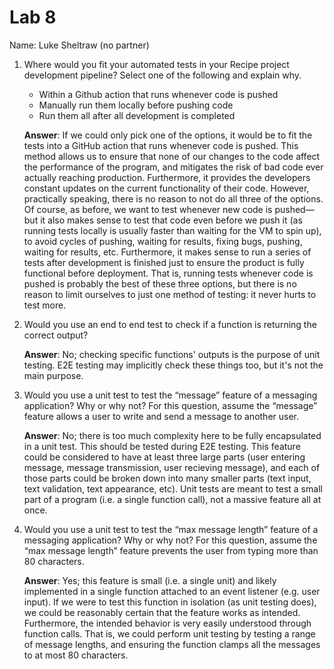 # Lab 8
Name: Luke Sheltraw (no partner)

1. Where would you fit your automated tests in your Recipe project development pipeline? Select one of the following and explain why.

	- Within a Github action that runs whenever code is pushed 
	- Manually run them locally before pushing code
	- Run them all after all development is completed

	**Answer**: If we could only pick one of the options, it would be to fit the tests into a GitHub action that runs whenever code is pushed. This method allows us to ensure that none of our changes to the code affect the performance of the program, and mitigates the risk of bad code ever actually reaching production. Furthermore, it provides the developers constant updates on the current functionality of their code. However, practically speaking, there is no reason to not do all three of the options. Of course, as before, we want to test whenever new code is pushed—but it also makes sense to test that code even before we push it (as running tests locally is usually faster than waiting for the VM to spin up), to avoid cycles of pushing, waiting for results, fixing bugs, pushing, waiting for results, etc. Furthermore, it makes sense to run a series of tests after development is finished just to ensure the product is fully functional before deployment. That is, running tests whenever code is pushed is probably the best of these three options, but there is no reason to limit ourselves to just one method of testing: it never hurts to test more.

2. Would you use an end to end test to check if a function is returning the correct output? 

	**Answer**: No; checking specific functions' outputs is the purpose of unit testing. E2E testing may implicitly check these things too, but it's not the main purpose.

3. Would you use a unit test to test the “message” feature of a messaging application? Why or why not? For this question, assume the “message” feature allows a user to write and send a message to another user.

	**Answer**: No; there is too much complexity here to be fully encapsulated in a unit test. This should be tested during E2E testing. This feature could be considered to have at least three large parts (user entering message, message transmission, user recieving message), and each of those parts could be broken down into many smaller parts (text input, text validation, text appearance, etc). Unit tests are meant to test a small part of a program (i.e. a single function call), not a massive feature all at once.

4. Would you use a unit test to test the “max message length” feature of a messaging application? Why or why not? For this question, assume the “max message length” feature prevents the user from typing more than 80 characters.

	**Answer**: Yes; this feature is small (i.e. a single unit) and likely implemented in a single function attached to an event listener (e.g. user input). If we were to test this function in isolation (as unit testing does), we could be reasonably certain that the feature works as intended. Furthermore, the intended behavior is very easily understood through function calls. That is, we could perform unit testing by testing a range of message lengths, and ensuring the function clamps all the messages to at most 80 characters.